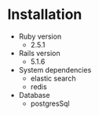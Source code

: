 # Installation

* Ruby version  
    * 2.5.1
* Rails version 
    * 5.1.6    
* System dependencies
    * elastic search
    * redis
* Database
    * postgresSql

